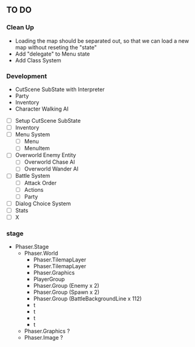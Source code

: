 ## TO DO

### Clean Up

* Loading the map should be separated out, so that we can load a new map without reseting the "state"
* Add "delegate" to Menu state
* Add Class System

### Development

* CutScene SubState with Interpreter
* Party
* Inventory
* Character Walking AI


- [ ] Setup CutScene SubState
- [ ] Inventory
- [ ] Menu System
    - [ ] Menu
    - [ ] MenuItem
- [ ] Overworld Enemy Entity
    - [ ] Overworld Chase AI
    - [ ] Overworld Wander AI
- [ ] Battle System
    - [ ] Attack Order
    - [ ] Actions
    - [ ] Party
- [ ] Dialog Choice System
- [ ] Stats
- [ ] X

### stage

* Phaser.Stage
   * Phaser.World
      * Phaser.TilemapLayer
      * Phaser.TilemapLayer
      * Phaser.Graphics
      * PlayerGroup
      * Phaser.Group (Enemy x 2)
      * Phaser.Group (Spawn x 2)
      * Phaser.Group (BattleBackgroundLine x 112)
      * t
      * t
      * t
      * t
   * Phaser.Graphics ?
   * Phaser.Image ?
